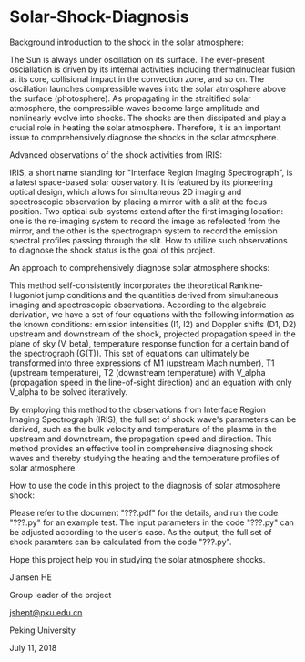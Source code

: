 # Solar-Shock-Diagnosis

Background introduction to the shock in the solar atmosphere:

The Sun is always under oscillation on its surface. The ever-present osciallation is driven by its internal activities including thermalnuclear fusion at its core, collisional impact in the convection zone, and so on.
The oscillation launches compressible waves into the solar atmosphere above the surface (photosphere). As propagating in the straitified solar atmosphere, the compressible waves become large amplitude and nonlinearly evolve into shocks. The shocks are then dissipated and play a crucial role in heating the solar atmosphere. Therefore, it is an important issue to comprehensively diagnose the shocks in the solar atmosphere.


Advanced observations of the shock activities from IRIS:

IRIS, a short name standing for "Interface Region Imaging Spectrograph", is a latest space-based solar observatory. It is featured by its pioneering optical design, which allows for simultaneous 2D imaging and spectroscopic observation by placing a mirror with a slit at the focus position. Two optical sub-systems extend after the first imaging location: one is the re-imaging system to record the image as refelected from the mirror, and the other is the spectrograph system to record the emission spectral profiles passing through the slit. How to utilize such observations to diagnose the shock status is the goal of this project.


An approach to comprehensively diagnose solar atmosphere shocks:

This method self-consistently incorporates the theoretical Rankine-Hugoniot jump conditions and the quantities derived from simultaneous imaging and spectroscopic observations. According to the algebraic derivation, we have a set of four equations with the following information as the known conditions: emission intensities (I1, I2) and Doppler shifts (D1, D2) upstream and downstream of the shock, projected propagation speed in the plane of sky (V_beta), temperature response function for a certain band of the spectrograph (G(T)). This set of equations can ultimately be transformed into three expressions of M1 (upstream Mach number), T1 (upstream temperature), T2 (downstream temperature) with V_alpha (propagation speed in the line-of-sight direction) and an equation with only V_alpha to be solved iteratively. 

By employing this method to the observations from Interface Region Imaging Spectrograph (IRIS), the full set of shock wave's parameters can be derived, such as the bulk velocity and temperature of the plasma in the upstream and downstream, the propagation speed and direction. This method provides an effective tool in comprehensive diagnosing shock waves and thereby studying the heating and the temperature profiles of solar atmosphere.


How to use the code in this project to the diagnosis of solar atmosphere shock:

Please refer to the document "???.pdf" for the details, and run the code "???.py" for an example test. The input parameters in the code "???.py" can be adjusted according to the user's case. As the output, the full set of shock paramters can be calculated from the code "???.py".

Hope this project help you in studying the solar atmosphere shocks.


Jiansen HE

Group leader of the project

jshept@pku.edu.cn

Peking University


July 11, 2018

